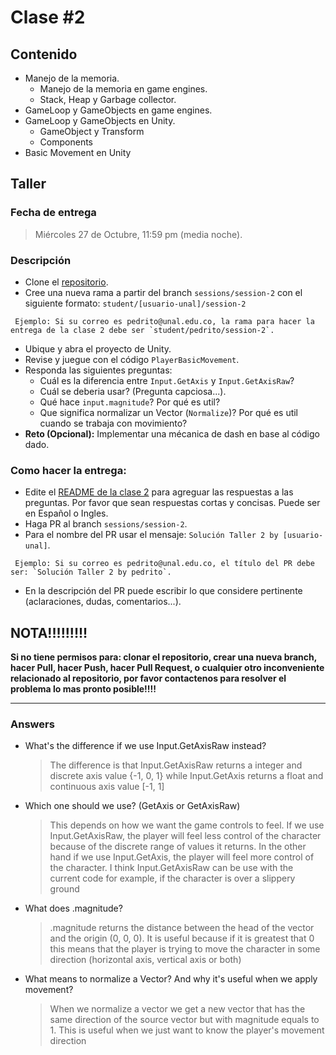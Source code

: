 # Clase #2

## Contenido

- Manejo de la memoria.
  - Manejo de la memoria en game engines.
  - Stack, Heap y Garbage collector.
- GameLoop y GameObjects en game engines.
- GameLoop y GameObjects en Unity.
  - GameObject y Transform
  - Components
- Basic Movement en Unity

## Taller

### Fecha de entrega
> Miércoles 27 de Octubre, 11:59 pm (media noche).

### Descripción
- Clone el [repositorio](https://github.com/UNAL-IntroVideojuegos-2021-2/intro-videogames-2021-2).
- Cree una nueva rama a partir del branch `sessions/session-2` con el siguiente formato: `student/[usuario-unal]/session-2`
```
 Ejemplo: Si su correo es pedrito@unal.edu.co, la rama para hacer la entrega de la clase 2 debe ser `student/pedrito/session-2`.
```
- Ubique y abra el proyecto de Unity.
- Revise y juegue con el código `PlayerBasicMovement`.
- Responda las siguientes preguntas:
  - Cuál es la diferencia entre `Input.GetAxis` y `Input.GetAxisRaw`?
  - Cuál se deberia usar? (Pregunta capciosa...).
  - Qué hace `input.magnitude`? Por qué es util?
  - Que significa normalizar un Vector (`Normalize`)? Por qué es util cuando se trabaja con movimiento?
- **Reto (Opcional):** Implementar una mécanica de dash en base al código dado.

### Como hacer la entrega:
- Edite el [README de la clase 2](https://github.com/UNAL-IntroVideojuegos-2021-2/intro-videogames-2021-2/blob/main/Clase2/README.md) para agreguar las respuestas a las preguntas. Por favor que sean respuestas cortas y concisas. Puede ser en Español o Ingles.
- Haga PR al branch `sessions/session-2`. 
- Para el nombre del PR usar el mensaje: `Solución Taller 2 by [usuario-unal]`. 
```
 Ejemplo: Si su correo es pedrito@unal.edu.co, el título del PR debe ser: `Solución Taller 2 by pedrito`.
```
- En la descripción del PR puede escribir lo que considere pertinente (aclaraciones, dudas, comentarios...).

## NOTA!!!!!!!!!
**Si no tiene permisos para: clonar el repositorio, crear una nueva branch, hacer Pull, hacer Push, hacer Pull Request, o cualquier otro inconveniente relacionado al repositorio, por favor contactenos para resolver el problema lo mas pronto posible!!!!**

---

### Answers

- What's the difference if we use Input.GetAxisRaw instead?

  > The difference is that Input.GetAxisRaw returns a integer and discrete axis value {-1, 0, 1} while Input.GetAxis returns a float and continuous axis value [-1, 1]

- Which one should we use? (GetAxis or GetAxisRaw)

  > This depends on how we want the game controls to feel. If we use Input.GetAxisRaw, the player will feel less control of the character because of the discrete range of values it returns. In the other hand if we use Input.GetAxis, the player will feel more control of the character. I think Input.GetAxisRaw can be use with the current code for example, if the character is over a slippery  ground

- What does .magnitude?

  > .magnitude returns the distance between the head of the vector and the origin (0, 0, 0). It is useful because if it is greatest that 0 this means that the player is trying to move the character in some direction (horizontal axis, vertical axis or both)

- What means to normalize a Vector? And why it's useful when we apply movement?

  > When we normalize a vector we get a new vector that has the same direction of the source vector but with magnitude equals to 1. This is useful when we just want to know the player's movement direction
